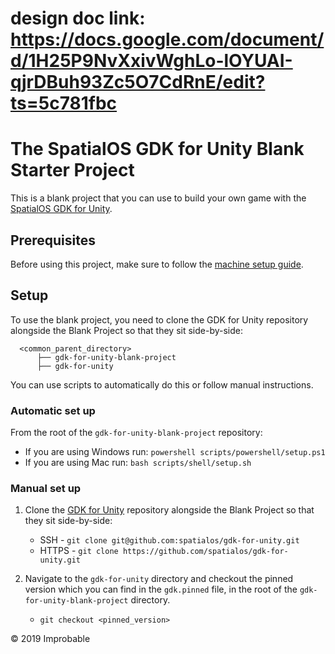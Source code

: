 # design doc link: https://docs.google.com/document/d/1H25P9NvXxivWghLo-lOYUAI-qjrDBuh93Zc5O7CdRnE/edit?ts=5c781fbc

# The SpatialOS GDK for Unity Blank Starter Project

This is a blank project that you can use to build your own game with the [SpatialOS GDK for Unity](https://github.com/spatialos/gdk-for-unity).

## Prerequisites

Before using this project, make sure to follow the [machine setup guide](https://docs.improbable.io/unity/alpha/content/get-started/set-up#set-up-your-machine).

## Setup

To use the blank project, you need to clone the GDK for Unity repository alongside the Blank Project so that they sit side-by-side:

```
  <common_parent_directory>
      ├── gdk-for-unity-blank-project
      ├── gdk-for-unity
```

You can use scripts to automatically do this or follow manual instructions.

### Automatic set up

From the root of the `gdk-for-unity-blank-project` repository:

* If you are using Windows run: `powershell scripts/powershell/setup.ps1`
* If you are using Mac run: `bash scripts/shell/setup.sh`

### Manual set up

1. Clone the [GDK for Unity](https://github.com/spatialos/gdk-for-unity) repository alongside the Blank Project so that they sit side-by-side:
   * SSH - `git clone git@github.com:spatialos/gdk-for-unity.git`
   * HTTPS - `git clone https://github.com/spatialos/gdk-for-unity.git`
2. Navigate to the `gdk-for-unity` directory and checkout the pinned version which you can find in the `gdk.pinned` file, in the root of the `gdk-for-unity-blank-project` directory.

   * `git checkout <pinned_version>`

&copy; 2019 Improbable
